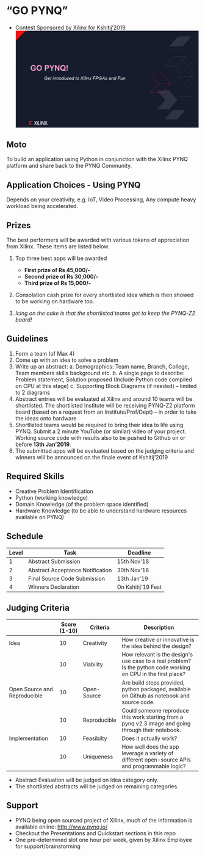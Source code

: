 # “GO PYNQ” 
- Contest Sponsored by Xilinx for Kshitij’2019
![GO PYNQ](./logo.JPG)

## Moto
To build an application using Python in conjunction with the Xilinx PYNQ
platform and share back to the PYNQ Community.

## Application Choices - Using PYNQ
Depends on your creativity, e.g. IoT, Video Processing, Any compute heavy
workload being accelerated.

## Prizes

The best performers will be awarded with various tokens of appreciation from Xilinx.
These items are listed below.

1. Top three best apps will be awarded

    - **First prize of Rs 45,000/-**
    - **Second prize of Rs 30,000/-**
    - **Third prize of Rs 15,000/-**
    
2. Consolation cash prize for every shortlisted idea which is then showed
to be working on hardware too.

3. *Icing on the cake is that the shortlisted teams get to keep the PYNQ-Z2 board!*

## Guidelines

1. Form a team (of Max 4)
2. Come up with an idea to solve a problem
3. Write up an abstract:
    a. Demographics: Team name, Branch, College, Team members skills background etc.
    b. A single page to describe: Problem statement, Solution proposed (Include Python code compiled on CPU at this stage) 
    c. Supporting Block Diagrams (if needed) – limited to 2 diagrams
4. Abstract entries will be evaluated at Xilinx and around 10 teams will be shortlisted. The shortlisted Institute will be receiving PYNQ-Z2 platform board (based on a request from an Institute/Prof/Dept) – in order to take the ideas onto hardware
5. Shortlisted teams would be required to bring their idea to life using PYNQ. Submit a 2 minute YouTube (or similar) video of your project. Working source code with results also to be pushed to Github on or before **13th Jan’2019**.
6. The submitted apps will be evaluated based on the judging criteria and winners will be announced on the finale event of Kshitij’2019

## Required Skills

- Creative Problem Identification
- Python (working knowledge)
- Domain Knowledge (of the problem space identified)
- Hardware Knowledge (to be able to understand hardware resources available on PYNQ)

## Schedule

| Level | Task | Deadline |
| --- | --- | ------ | 
| 1   | Abstract Submission | 15th Nov'18|
| 2   | Abstract Acceptance Notification| 30th Nov'18|
| 3   | Final Source Code Submission | 13th Jan'19|
| 4   | Winners Declaration | On Kshitij'19 Fest|

## Judging Criteria

| | Score (1-10) | Criteria | Description |
| --- | --- | --- | --- |
| Idea | 10 | Creativity | How creative or innovative is the idea behind the design? |
| | 10 | Viability | How relevant is the design's use case to a real problem? Is the python code working on CPU in the first place? |
| Open Source and Reproducible | 10 | Open-Source | Are build steps provided, python packaged, available on Github as notebook and source code. |
| | 10 | Reproducible | Could someone reproduce this work starting from a pynq v2.3 image and going through their notebook. |
| Implementation | 10 | Feasibilty | Does it actually work? |
| | 10 | Uniqueness | How well does the app leverage a variety of different open-source APIs and programmable logic? |

- Abstract Evaluation will be judged on Idea category only.
- The shortlisted abstracts will be judged on remaining categories.

## Support

- PYNQ being open sourced project of Xilinx, much of the information is available online: http://www.pynq.io/
- Checkout the Presentations and Quickstart sections in this repo
- One pre-determined slot one hour per week, given by Xilinx Employee for support/brainstorming 
